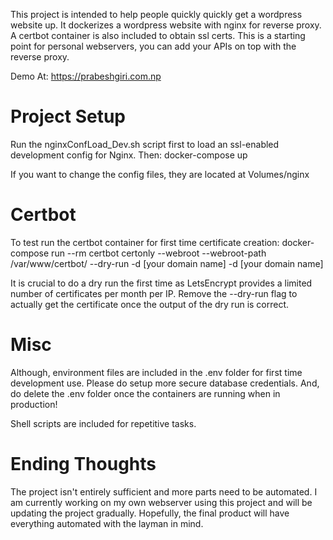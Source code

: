 This project is intended to help people quickly quickly get a wordpress website up.
It dockerizes a wordpress website with nginx for reverse proxy. A certbot container is also included to obtain ssl certs.
This is a starting point for personal webservers, you can add your APIs on top with the reverse proxy.

Demo At: https://prabeshgiri.com.np

# Project Setup
Run the nginxConfLoad_Dev.sh script first to load an ssl-enabled development config for Nginx. Then: 
docker-compose up

If you want to change the config files, they are located at Volumes/nginx

# Certbot
To test run the certbot container for first time certificate creation:
docker-compose run --rm certbot certonly --webroot --webroot-path /var/www/certbot/ --dry-run -d [your domain name] -d [your domain name]

It is crucial to do a dry run the first time as LetsEncrypt provides a limited number of certificates per month per IP. 
Remove the --dry-run flag to actually get the certificate once the output of the dry run is correct.

# Misc
Although, environment files are included in the .env folder for first time development use. Please do setup more secure database credentials.
And, do delete the .env folder once the containers are running when in production!

Shell scripts are included for repetitive tasks.

# Ending Thoughts
The project isn't entirely sufficient and more parts need to be automated.
I am currently working on my own webserver using this project and will be updating the project gradually.
Hopefully, the final product will have everything automated with the layman in mind.
